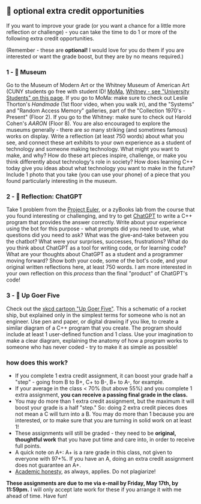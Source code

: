 ## 🤖 optional extra credit opportunities

If you want to improve your grade (or you want a chance for a little more reflection or challenge) - you can take the time to do 1 or more of the following extra credit opportunities. 

(Remember - these are **optional!** I would love for you do them if you are interested or want the grade boost, but they are by no means required.)

### 1 - 🎨 Museum
Go to the Museum of Modern Art or the Whitney Museum of American Art (CUNY students go free with student ID! [MoMa](https://www.moma.org/teaching/education-partnerships/moma-cuny-partnerships), [Whitney - see "University Students" on this page](https://whitney.org/visit/free-admission). If you go to MoMa: make sure to check out Leslie Thorton's _Handmade_ (1st floor video, when you walk in), and the "Systems" and "Random Access Memory" galleries, part of the "Collection 1970's - Present" (Floor 2). If you go to the Whitney: make sure to check out Harold Cohen's _AARON_ (Floor 8). You are also encouraged to explore the museums generally - there are _so_ many striking (and sometimes famous) works on display. Write a reflection (at least 750 words) about what you see, and connect these art exhibits to your own experience as a student of technology and someone making technology. What might you want to make, and why? How do these art pieces inspire, challenge, or make you think differently about technology's role in society? How does learning C++ today give you ideas about what technology you want to make in the future? Include 1 photo that you take (you can use your phone) of a piece that you found particularly interesting in the museum.

### 2 - 👾 Reflection: ChatGPT
Take 1 problem from the [Project Euler](https://projecteuler.net/), or a zyBooks lab from the course that you found interesting or challenging, and try to get [ChatGPT](https://openai.com/blog/chatgpt) to write a C++ program that provides the answer correctly. Write about your experience using the bot for this purpose - what prompts did you need to use, what questions did you need to ask? What was the give-and-take between you the chatbot? What were your surprises, successes, frustrations? What do you think about ChatGPT as a tool for writing code, or for learning code? What are your thoughts about ChatGPT as a student and a programmer moving forward? Show both your code, some of the bot's code, and your original written reflections here, at least 750 words. I am more interested in your own reflection on this _process_ than the final "product" of ChatGPT's code!

### 3 - 🚀 Up Goer Five
Check out the [xkcd cartoon "Up Goer Five"](https://xkcd.com/1133/). This a schematic of a rocket ship, but explained only in the simplest terms for someone who is not an engineer. Use pen and paper, or digital drawing if you like, to create a similar diagram of a C++ program that you create. The program should include at least 1 user-defined function and 1 class. Use your imagination to make a clear diagram, explaining the anatomy of how a program works to someone who has never coded - try to make it as simple as possible!

### how does this work?

- If you complete 1 extra credit assignment, it can boost your grade half a "step" - going from B to B+, C+ to B-, B+ to A-, for example.
- If your average in the class < 70% (but above 55%) and you complete 1 extra assignment, **you can receive a passing final grade in the class.**
- You may do more than 1 extra credit assignment, but the maximum it will boost your grade is a half "step." So: doing 2 extra credit pieces does not mean a C will turn into a B. You may do more than 1 because you are interested, or to make sure that you are turning in solid work on at least 1!
- These assignments will still be graded - they need to be **original, thoughtful work** that you have put time and care into, in order to receive full points.
- A quick note on A+: A+ is a rare grade in this class, not given to everyone with 97+%. If you have an A, doing an extra credit assignment does not guarantee an A+.
- [Academic honesty](https://github.com/mab253/cpp_spring23/#academic-honesty-and-integrity), as always, applies. Do not plagiarize!

**These assignments are due to me via e-mail by Friday, May 17th, by 11:59pm.** I will only accept late work for these if you arrange it with me ahead of time. Have fun!
